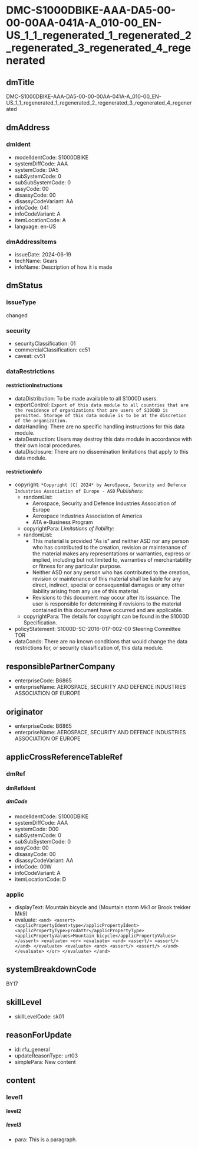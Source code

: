 # DMC-S1000DBIKE-AAA-DA5-00-00-00AA-041A-A_010-00_EN-US_1_1_regenerated_1_regenerated_2_regenerated_3_regenerated_4_regenerated

## dmTitle
DMC-S1000DBIKE-AAA-DA5-00-00-00AA-041A-A_010-00_EN-US_1_1_regenerated_1_regenerated_2_regenerated_3_regenerated_4_regenerated

## dmAddress
### dmIdent
* modelIdentCode: S1000DBIKE
* systemDiffCode: AAA
* systemCode: DA5
* subSystemCode: 0
* subSubSystemCode: 0
* assyCode: 00
* disassyCode: 00
* disassyCodeVariant: AA
* infoCode: 041
* infoCodeVariant: A
* itemLocationCode: A
* language: en-US

### dmAddressItems
* issueDate: 2024-06-19
* techName: Gears
* infoName: Description of how it is made

## dmStatus
### issueType
changed

### security
* securityClassification: 01
* commercialClassification: cc51
* caveat: cv51

### dataRestrictions
#### restrictionInstructions
* dataDistribution: To be made available to all S1000D users.
* exportControl: 
  ``
  Export of this data module to all countries that are the residence of organizations that are users of S1000D is permitted. Storage of this data module is to be at the discretion of the organization.
  ``
* dataHandling: There are no specific handling instructions for this data module.
* dataDestruction: Users may destroy this data module in accordance with their own local procedures.
* dataDisclosure: There are no dissemination limitations that apply to this data module.

#### restrictionInfo
* copyright:
  ``
  *Copyright (C) 2024* by AeroSpace, Security and Defence Industries Association of Europe - ASD
  ``
  *Publishers:*
  * randomList:
    * Aerospace, Security and Defence Industries Association of Europe
    * Aerospace Industries Association of America
    * ATA e-Business Program
  * copyrightPara: *Limitations of liability:*
  * randomList:
    * This material is provided "As is" and neither ASD nor any person who has contributed to the creation, revision or maintenance of the material makes any representations or warranties, express or implied, including but not limited to, warranties of merchantability or fitness for any particular purpose.
    * Neither ASD nor any person who has contributed to the creation, revision or maintenance of this material shall be liable for any direct, indirect, special or consequential damages or any other liability arising from any use of this material.
    * Revisions to this document may occur after its issuance. The user is responsible for determining if revisions to the material contained in this document have occurred and are applicable.
  * copyrightPara: The details for copyright can be found in the S1000D Specification.
* policyStatement: S1000D-SC-2016-017-002-00 Steering Committee TOR
* dataConds: There are no known conditions that would change the data restrictions for, or security classification of, this data module.

## responsiblePartnerCompany
* enterpriseCode: B6865
* enterpriseName: AEROSPACE, SECURITY AND DEFENCE INDUSTRIES ASSOCIATION OF EUROPE

## originator
* enterpriseCode: B6865
* enterpriseName: AEROSPACE, SECURITY AND DEFENCE INDUSTRIES ASSOCIATION OF EUROPE

## applicCrossReferenceTableRef
### dmRef
#### dmRefIdent
##### dmCode
* modelIdentCode: S1000DBIKE
* systemDiffCode: AAA
* systemCode: D00
* subSystemCode: 0
* subSubSystemCode: 0
* assyCode: 00
* disassyCode: 00
* disassyCodeVariant: AA
* infoCode: 00W
* infoCodeVariant: A
* itemLocationCode: D

### applic
* displayText: Mountain bicycle and (Mountain storm Mk1 or Brook trekker Mk9)
* evaluate:
  ``
  <and>
    <assert>
      <applicPropertyIdent>type</applicPropertyIdent>
      <applicPropertyType>prodattr</applicPropertyType>
      <applicPropertyValues>Mountain bicycle</applicPropertyValues>
    </assert>
    <evaluate>
      <or>
        <evaluate>
          <and>
            <assert/>
            <assert/>
          </and>
        </evaluate>
        <evaluate>
          <and>
            <assert/>
            <assert/>
          </and>
        </evaluate>
      </or>
    </evaluate>
  </and>
  ``
## systemBreakdownCode
BY17

## skillLevel
* skillLevelCode: sk01

## reasonForUpdate
* id: rfu_general
* updateReasonType: urt03
* simplePara: New content

## content
### level1
#### level2
##### level3
* para: This is a paragraph.